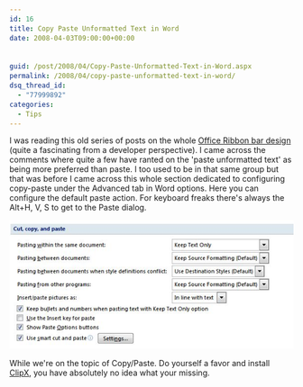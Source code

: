 ```yaml
---
id: 16
title: Copy Paste Unformatted Text in Word
date: 2008-04-03T09:00:00+00:00


guid: /post/2008/04/Copy-Paste-Unformatted-Text-in-Word.aspx
permalink: /2008/04/copy-paste-unformatted-text-in-word/
dsq_thread_id:
  - "77999892"
categories:
  - Tips
---
```

<p>
I was reading this old series of posts on the whole <a href="http://blogs.msdn.com/jensenh/archive/2006/04/05/568947.aspx">Office Ribbon bar design</a> (quite a fascinating from a developer perspective). I came across the comments where quite a few have ranted on the &#39;paste unformatted text&#39; as being more preferred than paste. I too used to be in that same group but that was before I came across this whole section dedicated to configuring copy-paste under the Advanced tab in Word options. Here you can configure the default paste action. For keyboard freaks there&#39;s always the Alt+H, V, S to get to the Paste dialog.
</p>
<p>
<img src="/wp-content/uploads/files/cop-paste-office-2007.JPG" alt="" />
</p>
<p>
While we&#39;re on the topic of Copy/Paste. Do yourself a favor and install <a href="http://bluemars.org/clipx/">ClipX</a>, you have absolutely no idea what your missing.
</p>
